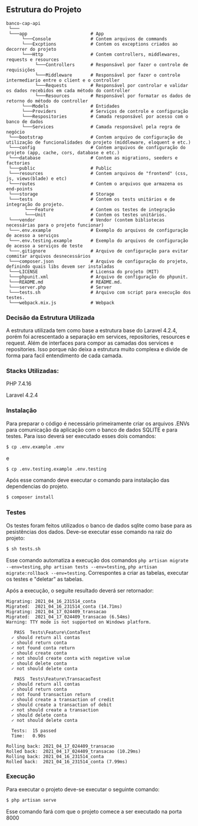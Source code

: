 ## Estrutura do Projeto

```
banco-cap-api
 └───
 └───app                        # App
      └───Console               # Contem arquivos de commands
      └───Excptions             # Contem os exceptions criados ao decorrer do projeto
      └───Http                  # Contem controllers, middlewares, requests e resources
           └───Controllers      # Responsável por fazer o controle de requisições
           └───Middleware       # Responsável por fazer o controle intermediario entre o client e o controller
           └───Requests         # Responsável por controlar e validar os dados recebidos em cada método do controller
           └───Resources        # Responsável por formatar os dados de retorno do método do controller
      └───Models                # Entidades
      └───Providers             # Serviços de controle e configuração
      └───Respositories         # Camada responsável por acesso com o banco de dados
      └───Services              # Camada responsável pela regra de negócio
 └───bootstrap                  # Contem arquivo de configuração de utilização de funcionalidades do projeto (middleware, eloquent e etc.)
 └───config                     # Contem arquivos de configuração do projeto (app, cache, cors, database e etc.)
 └───database                   # Contem as migrations, seeders e factories
 └───public                     # Public
 └───resources                  # Contem arquivos de "frontend" (css, js, views(blade) e etc)
 └───routes                     # Contem o arquivos que armazena os end-points
 └───storage                    # Storage
 └───tests                      # Contem os tests unitários e de integração do projeto.
       └───Feature              # Contem os testes de integração
       └───Unit                 # Contem os testes unitários.
 └───vendor                     # Vendor (contem bibliotecas necessárias para o projeto funcionar)
 └───.env.example               # Exemplo do arquivos de configuração de acesso a serviços
 └───.env.testing.example       # Exemplo do arquivos de configuração de acesso a serviços de teste
 └───.gitignore                 # Arquivo de configuração para evitar commitar arquivos desnecessários
 └───composer.json              # Arquivo de configuração do projeto, definindo quais libs devem ser instaladas
 └───LICENSE                    # Licensa do projeto (MIT)
 └───phpunit.xml                # Arquivo de configuração do phpunit.
 └───README.md                  # README.md.
 └───server.php                 # Server
 └───tests.sh                   # Arquivo com script para execução dos testes.
 └───webpack.mix.js             # Webpack
```
### Decisão da Estrutura Utilizada

A estrutura utilizada tem como base a estrutura base do Laravel 4.2.4, porém foi acrescentado a separação em services, repositories, resources e request. Além de interfaces para compor as camadas dos services e repositories. Isso porque não deixa a estrutura muito complexa e divide de forma para facil entendimento de cada camada.

### Stacks Utilizadas:

PHP 7.4.16

Laravel 4.2.4

### Instalação

Para preparar o código é necessário primeiramente criar os arquivos .ENVs para comunicação da aplicação com o banco de dados SQLITE e para testes. Para isso deverá ser executado esses dois comandos:

```bash
$ cp .env.example .env
```
 e
 
```bash
$ cp .env.testing.example .env.testing
```

Após esse comando deve executar o comando para instalação das dependencias do projeto.
```bash
$ composer install
```

### Testes
Os testes foram feitos utilizados o banco de dados sqlite como base para as pesistências dos dados. Deve-se executar esse comando na raiz do projeto:

```bash
$ sh tests.sh
```
Esse comando automatiza a execução dos comandos `php artisan migrate --env=testing`, `php artisan tests --env=testing`, `php artisan migrate:rollback --env=testing`. Correspontes a criar as tabelas, executar os testes e "deletar" as tabelas.

Após a execução, o seguite resultado deverá ser retornador:

```
Migrating: 2021_04_16_231514_conta
Migrated:  2021_04_16_231514_conta (14.71ms)
Migrating: 2021_04_17_024409_transacao
Migrated:  2021_04_17_024409_transacao (6.54ms)
Warning: TTY mode is not supported on Windows platform.

   PASS  Tests\Feature\ContaTest
  ✓ should return all contas
  ✓ should return conta
  ✓ not found conta return
  ✓ should create conta
  ✓ not should create conta with negative value
  ✓ should delete conta
  ✓ not should delete conta

   PASS  Tests\Feature\TransacaoTest
  ✓ should return all contas
  ✓ should return conta
  ✓ not found transaction return
  ✓ should create a transaction of credit
  ✓ should create a transaction of debit
  ✓ not should create a transaction
  ✓ should delete conta
  ✓ not should delete conta

  Tests:  15 passed
  Time:   0.90s

Rolling back: 2021_04_17_024409_transacao
Rolled back:  2021_04_17_024409_transacao (10.29ms)
Rolling back: 2021_04_16_231514_conta
Rolled back:  2021_04_16_231514_conta (7.99ms)
```

### Execução

Para executar o projeto deve-se executar o seguinte comando:

```bash
$ php artisan serve
```

Esse comando fará com que o projeto comece a ser executado na porta 8000
